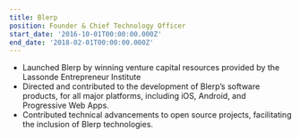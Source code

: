 ```yaml
---
title: Blerp
position: Founder & Chief Technology Officer
start_date: '2016-10-01T00:00:00.000Z'
end_date: '2018-02-01T00:00:00.000Z'
---
```


- Launched Blerp by winning venture capital resources provided by the Lassonde Entrepreneur Institute
- Directed and contributed to the development of Blerp’s software products, for all major platforms, including iOS, Android, and Progressive Web Apps.
- Contributed technical advancements to open source projects, facilitating the inclusion of Blerp technologies.
